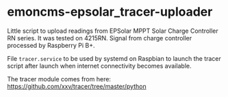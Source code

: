 # emoncms-epsolar_tracer-uploader
Little script to upload readings from EPSolar MPPT Solar Charge Controller RN series. It was tested on 4215RN. Signal from charge controller processed by Raspberry Pi B+.

File `tracer.service` to be used by systemd on Raspbian to launch the tracer script after launch when internet connectivity becomes available.

The tracer module comes from here: https://github.com/xxv/tracer/tree/master/python
